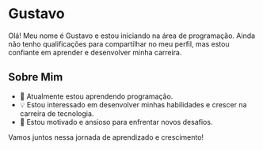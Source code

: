 # Gustavo

Olá! Meu nome é Gustavo e estou iniciando na área de programação. Ainda não tenho qualificações para compartilhar no meu perfil, mas estou confiante em aprender e desenvolver minha carreira.

## Sobre Mim

- 🌱 Atualmente estou aprendendo programação.
- 💡 Estou interessado em desenvolver minhas habilidades e crescer na carreira de tecnologia.
- 🚀 Estou motivado e ansioso para enfrentar novos desafios.


Vamos juntos nessa jornada de aprendizado e crescimento!
